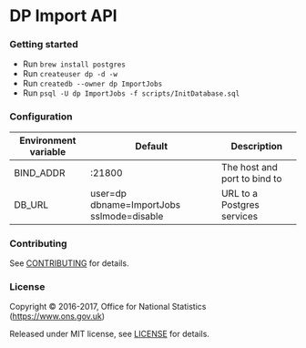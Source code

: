 DP Import API
==============


### Getting started
* Run ```brew install postgres```
* Run ```createuser dp -d -w```
* Run ```createdb --owner dp ImportJobs```
* Run ```psql -U dp ImportJobs -f scripts/InitDatabase.sql```

### Configuration

| Environment variable | Default                                   | Description
| -------------------- | ----------------------------------------- | -----------
| BIND_ADDR            | :21800                                    | The host and port to bind to
| DB_URL               | user=dp dbname=ImportJobs sslmode=disable | URL to a Postgres services

### Contributing

See [CONTRIBUTING](CONTRIBUTING.md) for details.

### License

Copyright © 2016-2017, Office for National Statistics (https://www.ons.gov.uk)

Released under MIT license, see [LICENSE](LICENSE.md) for details.